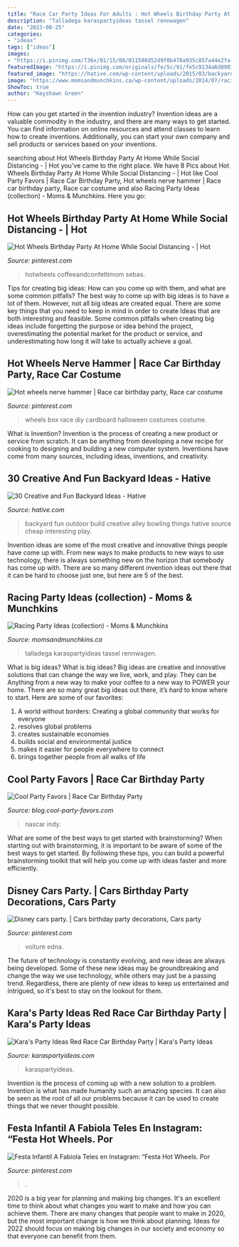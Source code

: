 ```yaml
---
title: "Race Car Party Ideas For Adults : Hot Wheels Birthday Party At Home While Social Distancing -"
description: "Talladega karaspartyideas tassel rennwagen"
date: "2023-08-25"
categories:
- "ideas"
tags: ["ideas"]
images:
- "https://i.pinimg.com/736x/01/15/08/011508d52d9f0b478a935c857a44e2fa--disney-cars-party-car-party.jpg"
featuredImage: "https://i.pinimg.com/originals/fe/5c/91/fe5c9134a6d89014d83da629a91fd882.jpg"
featured_image: "https://hative.com/wp-content/uploads/2015/03/backyard-ideas/2-build-an-outdoor-bowling-alley.jpg"
image: "https://www.momsandmunchkins.ca/wp-content/uploads/2014/07/racing-birthday-greygrey.jpg"
ShowToc: true
author: "Keyshawn Green"
---
```



How can you get started in the invention industry?
Invention ideas are a valuable commodity in the industry, and there are many ways to get started. You can find information on online resources and attend classes to learn how to create inventions. Additionally, you can start your own company and sell products or services based on your inventions.

	

		
searching about Hot Wheels Birthday Party At Home While Social Distancing - | Hot you've came to the right place. We have 8 Pics about Hot Wheels Birthday Party At Home While Social Distancing - | Hot like Cool Party Favors | Race Car Birthday Party, Hot wheels nerve hammer | Race car birthday party, Race car costume and also Racing Party Ideas (collection) - Moms &amp; Munchkins. Here you go:
		
    
## Hot Wheels Birthday Party At Home While Social Distancing - | Hot

<img loading=lazy src="https://i.pinimg.com/736x/9d/34/c8/9d34c8bee978d8c511b9d13add74339f.jpg" onerror="this.onerror=null;this.src='https://tse2.mm.bing.net/th?id=OIP.z8DgeIemyhX1q39D3IG-BgHaHZ&amp;pid=15.1';" alt="Hot Wheels Birthday Party At Home While Social Distancing - | Hot">

_Source: pinterest.com_

>hotwheels coffeeandconfettimom sebas. 

	

Tips for creating big ideas: How can you come up with them, and what are some common pitfalls?
The best way to come up with big ideas is to have a lot of them. However, not all big ideas are created equal. There are some key things that you need to keep in mind in order to create Ideas that are both interesting and feasible. Some common pitfalls when creating big ideas include forgetting the purpose or idea behind the project, overestimating the potential market for the product or service, and underestimating how long it will take to actually achieve a goal.

    
## Hot Wheels Nerve Hammer | Race Car Birthday Party, Race Car Costume

<img loading=lazy src="https://i.pinimg.com/originals/fe/5c/91/fe5c9134a6d89014d83da629a91fd882.jpg" onerror="this.onerror=null;this.src='https://tse3.mm.bing.net/th?id=OIP.9ThXaBDTFLL3XgpiAOHNpgHaJ4&amp;pid=15.1';" alt="Hot wheels nerve hammer | Race car birthday party, Race car costume">

_Source: pinterest.com_

>wheels box race diy cardboard halloween costumes costume. 

	

What is Invention?
Invention is the process of creating a new product or service from scratch. It can be anything from developing a new recipe for cooking to designing and building a new computer system. Inventions have come from many sources, including ideas, inventions, and creativity.

    
## 30 Creative And Fun Backyard Ideas - Hative

<img loading=lazy src="https://hative.com/wp-content/uploads/2015/03/backyard-ideas/2-build-an-outdoor-bowling-alley.jpg" onerror="this.onerror=null;this.src='https://tse4.mm.bing.net/th?id=OIP.kR8Jks7YbIb4M5tyKYHcYQHaJS&amp;pid=15.1';" alt="30 Creative and Fun Backyard Ideas - Hative">

_Source: hative.com_

>backyard fun outdoor build creative alley bowling things hative source cheap interesting play. 

	

Invention ideas are some of the most creative and innovative things people have come up with. From new ways to make products to new ways to use technology, there is always something new on the horizon that somebody has come up with. There are so many different invention ideas out there that it can be hard to choose just one, but here are 5 of the best.

    
## Racing Party Ideas (collection) - Moms &amp; Munchkins

<img loading=lazy src="https://www.momsandmunchkins.ca/wp-content/uploads/2014/07/racing-birthday-greygrey.jpg" onerror="this.onerror=null;this.src='https://tse4.mm.bing.net/th?id=OIP.8Rw6uR3YmApaDxS_U8dYSwAAAA&amp;pid=15.1';" alt="Racing Party Ideas (collection) - Moms &amp; Munchkins">

_Source: momsandmunchkins.ca_

>talladega karaspartyideas tassel rennwagen. 

	

What is big ideas?
What is big ideas? Big ideas are creative and innovative solutions that can change the way we live, work, and play. They can be Anything from a new way to make your coffee to a new way to POWER your home. There are so many great big ideas out there, it’s hard to know where to start. Here are some of our favorites: 
1. A world without borders: Creating a global community that works for everyone 
2. resolves global problems 
3. creates sustainable economies 
4. builds social and environmental justice  
5. makes it easier for people everywhere to connect 
6. brings together people from all walks of life 

    
## Cool Party Favors | Race Car Birthday Party

<img loading=lazy src="https://blog.cool-party-favors.com/wp-content/uploads/2013/03/Race-Car-Party-Ideas-1024x680.jpg" onerror="this.onerror=null;this.src='https://tse1.mm.bing.net/th?id=OIP.QtfjsZrUZuN_c_GWwZw2egHaE6&amp;pid=15.1';" alt="Cool Party Favors | Race Car Birthday Party">

_Source: blog.cool-party-favors.com_

>nascar indy. 

	

What are some of the best ways to get started with brainstorming?
When starting out with brainstorming, it is important to be aware of some of the best ways to get started. By following these tips, you can build a powerful brainstorming toolkit that will help you come up with ideas faster and more efficiently.

    
## Disney Cars Party. | Cars Birthday Party Decorations, Cars Party

<img loading=lazy src="https://i.pinimg.com/736x/01/15/08/011508d52d9f0b478a935c857a44e2fa--disney-cars-party-car-party.jpg" onerror="this.onerror=null;this.src='https://tse2.mm.bing.net/th?id=OIP.3aSS-SrqA5UqpOxNgDKZoADhEs&amp;pid=15.1';" alt="Disney cars party. | Cars birthday party decorations, Cars party">

_Source: pinterest.com_

>voiture edna. 

	

The future of technology is constantly evolving, and new ideas are always being developed. Some of these new ideas may be groundbreaking and change the way we use technology, while others may just be a passing trend. Regardless, there are plenty of new ideas to keep us entertained and intrigued, so it's best to stay on the lookout for them.

    
## Kara&#039;s Party Ideas Red Race Car Birthday Party | Kara&#039;s Party Ideas

<img loading=lazy src="https://karaspartyideas.com/wp-content/uploads/2018/03/Red-Race-Car-Birthday-Party-via-Karas-Party-Ideas-KarasPartyIdeas.com5_-678x1024.jpg" onerror="this.onerror=null;this.src='https://tse3.mm.bing.net/th?id=OIP.3AES2EubE9IOoPIIAI5ooAHaLL&amp;pid=15.1';" alt="Kara&#039;s Party Ideas Red Race Car Birthday Party | Kara&#039;s Party Ideas">

_Source: karaspartyideas.com_

>karaspartyideas. 

	

Invention is the process of coming up with a new solution to a problem. Invention is what has made humanity such an amazing species. It can also be seen as the root of all our problems because it can be used to create things that we never thought possible.

    
## Festa Infantil A Fabiola Teles En Instagram: “Festa Hot Wheels. Por

<img loading=lazy src="https://i.pinimg.com/736x/77/13/b3/7713b3aa6c1870263f294a8d1d48c3a4.jpg" onerror="this.onerror=null;this.src='https://tse1.mm.bing.net/th?id=OIP.dimoceDroS4Q3AEtkRBs9AHaHa&amp;pid=15.1';" alt="Festa Infantil A Fabiola Teles en Instagram: “Festa Hot Wheels. Por">

_Source: pinterest.com_

>. 

	

2020 is a big year for planning and making big changes. It's an excellent time to think about what changes you want to make and how you can achieve them.
There are many changes that people want to make in 2020, but the most important change is how we think about planning. Ideas for 2022 should focus on making big changes in our society and economy so that everyone can benefit from them.

